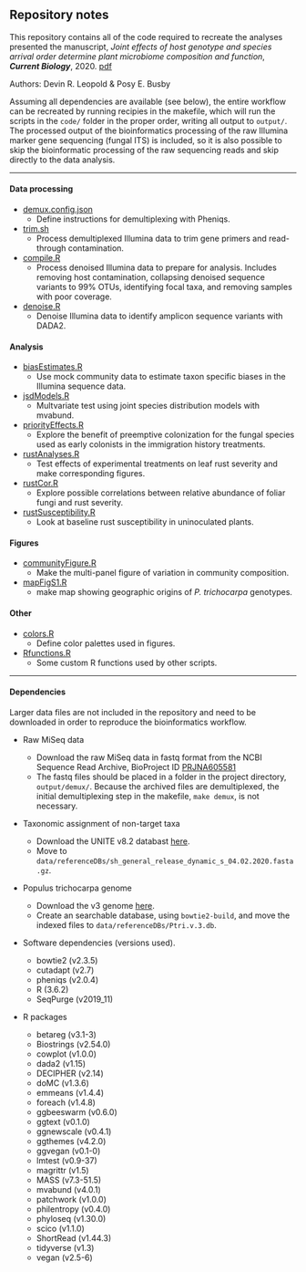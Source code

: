 ## Repository notes

This repository contains all of the code required to recreate the analyses presented the manuscript, *Joint effects of host genotype and species arrival order determine plant microbiome composition and function*, ***Current Biology***, 2020. [pdf](https://dleopold.github.io/files/pubs/Leopold,%20Busby%20-%202020%20-%20Host%20Genotype%20and%20Colonist%20Arrival%20Order%20Jointly%20Govern%20Plant%20Microbiome%20Composition%20and%20Function.pdf)

Authors: Devin R. Leopold & Posy E. Busby



Assuming all dependencies are available (see below), the entire workflow can be recreated by running recipies in the makefile, which will run the scripts in the `code/` folder in the proper order, writing all output to `output/`. The processed output of the bioinformatics processing of the raw Illumina marker gene sequencing (fungal ITS) is included, so it is also possible to skip the bioinformatic processing of the raw sequencing reads and skip directly to the data analysis. 

*****

#### Data processing

  * [demux.config.json](https://github.com/dleopold/Populus_priorityEffects/blob/master/code/demux.config.json)
    * Define instructions for demultiplexing with Pheniqs.
  * [trim.sh](https://github.com/dleopold/Populus_priorityEffects/blob/master/code/trim.sh)
    * Process demultiplexed Illumina data to trim gene primers and read-through contamination.
  * [compile.R](https://github.com/dleopold/Populus_priorityEffects/blob/master/code/compile.R)
    * Process denoised Illumina data to prepare for analysis. Includes removing host contamination, collapsing denoised sequence variants to 99% OTUs, identifying focal taxa, and removing samples with poor coverage.
  * [denoise.R](https://github.com/dleopold/Populus_priorityEffects/blob/master/code/denoise.R)
    * Denoise Illumina data to identify amplicon sequence variants with DADA2.

#### Analysis

  * [biasEstimates.R](https://github.com/dleopold/Populus_priorityEffects/blob/master/code/biasEstimates.R)
    * Use mock community data to estimate taxon specific biases in the Illumina sequence data.
  * [jsdModels.R](https://github.com/dleopold/Populus_priorityEffects/blob/master/code/jsdModels.R)
    * Multvariate test using joint species distribution models with mvabund.
  * [priorityEffects.R](https://github.com/dleopold/Populus_priorityEffects/blob/master/code/priorityEffects.R)
    * Explore the benefit of preemptive colonization for the fungal species used as early colonists in the immigration history treatments.
  * [rustAnalyses.R](https://github.com/dleopold/Populus_priorityEffects/blob/master/code/rustAnalyses.R)
    * Test effects of experimental treatments on leaf rust severity and make corresponding figures.
  * [rustCor.R](https://github.com/dleopold/Populus_priorityEffects/blob/master/code/rustCor.R)
    * Explore possible correlations between relative abundance of foliar fungi and rust severity.
  * [rustSusceptibility.R](https://github.com/dleopold/Populus_priorityEffects/blob/master/code/rustSusceptibility.R)
    * Look at baseline rust susceptibility in uninoculated plants.
    
#### Figures
  * [communityFigure.R](https://github.com/dleopold/Populus_priorityEffects/blob/master/code/communityFigure.R)
    * Make the multi-panel figure of variation in community composition.
  * [mapFigS1.R](https://github.com/dleopold/Populus_priorityEffects/blob/master/code/mapFigS1.R) 
    * make map showing geographic origins of *P. trichocarpa* genotypes.

#### Other 

  * [colors.R](https://github.com/dleopold/Populus_priorityEffects/blob/master/code/colors.R)
    * Define color palettes used in figures.
  * [Rfunctions.R](https://github.com/dleopold/Populus_priorityEffects/blob/master/code/Rfunctions.R)
    * Some custom R functions used by other scripts.

*****

#### Dependencies

Larger data files are not included in the repository and need to be downloaded in order to reproduce the bioinformatics workflow. 

* Raw MiSeq data
  * Download the raw MiSeq data in fastq format from the NCBI Sequence Read Archive, BioProject ID [PRJNA605581](https://www.ncbi.nlm.nih.gov/bioproject/605581)
  * The fastq files should be placed in a folder in the project directory, `output/demux/`.
Because the archived files are demultiplexed, the initial demultiplexing step in the makefile, `make demux`, is not necessary.

* Taxonomic assignment of non-target taxa
  * Download the UNITE v8.2 databast [here](https://dx.doi.org/10.15156/BIO/786372).
  * Move to `data/referenceDBs/sh_general_release_dynamic_s_04.02.2020.fasta.gz`.
  
* Populus trichocarpa genome
  * Download the v3 genome [here](https://phytozome.jgi.doe.gov/pz/portal.html#!info?alias=Org_Ptrichocarpa_er).
  * Create an searchable database, using `bowtie2-build`, and move the indexed files to `data/referenceDBs/Ptri.v.3.db`.

* Software dependencies (versions used).
  * bowtie2 (v2.3.5)
  * cutadapt (v2.7)
  * pheniqs (v2.0.4)
  * R (3.6.2)
  * SeqPurge (v2019_11)

* R packages
  * betareg (v3.1-3)
  * Biostrings (v2.54.0)
  * cowplot (v1.0.0)
  * dada2 (v1.15)
  * DECIPHER (v2.14)
  * doMC (v1.3.6)
  * emmeans (v1.4.4)
  * foreach (v1.4.8)
  * ggbeeswarm (v0.6.0)
  * ggtext (v0.1.0)
  * ggnewscale (v0.4.1)
  * ggthemes (v4.2.0)
  * ggvegan (v0.1-0)
  * lmtest (v0.9-37)
  * magrittr (v1.5)
  * MASS (v7.3-51.5)
  * mvabund (v4.0.1)
  * patchwork (v1.0.0)
  * philentropy (v0.4.0)
  * phyloseq (v1.30.0)
  * scico (v1.1.0)
  * ShortRead (v1.44.3)
  * tidyverse (v1.3)
  * vegan (v2.5-6)
